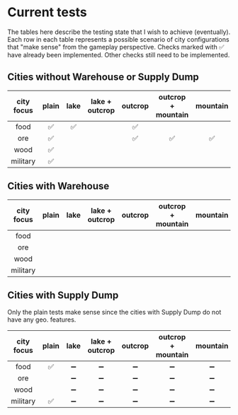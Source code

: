 # Current tests

The tables here describe the testing state that I wish to achieve (eventually). Each row in each table represents a
possible scenario of city configurations that "make sense" from the gameplay perspective. Checks marked with ✅ have
already been implemented. Other checks still need to be implemented.

## Cities without Warehouse or Supply Dump

| city focus | plain | lake  | lake + outcrop | outcrop | outcrop + mountain | mountain | mountains |
|:----------:|:-----:|:-----:|:--------------:|:-------:|:------------------:|:--------:|:---------:|
| food       |  ✅   |  ✅   |                |   ✅    |                    |          |           |
| ore        |  ✅   |       |                |   ✅    |         ✅         |    ✅    |    ✅     |
| wood       |  ✅   |       |                |         |                    |          |           |
| military   |  ✅   |       |                |         |                    |          |           |

## Cities with Warehouse

| city focus | plain | lake  | lake + outcrop | outcrop | outcrop + mountain | mountain | mountains |
|:----------:|:-----:|:-----:|:--------------:|:-------:|:------------------:|:--------:|:---------:|
| food       |       |       |                |         |                    |          |           |
| ore        |       |       |                |         |                    |          |           |
| wood       |       |       |                |         |                    |          |           |
| military   |       |       |                |         |                    |          |           |

## Cities with Supply Dump

Only the plain tests make sense since the cities with Supply Dump do not have any geo. features.

| city focus | plain | lake  | lake + outcrop | outcrop | outcrop + mountain | mountain | mountains |
|:----------:|:-----:|:-----:|:--------------:|:-------:|:------------------:|:--------:|:---------:|
| food       |  ✅   |  ➖   |       ➖       |   ➖    |         ➖         |    ➖    |    ➖     |
| ore        |       |  ➖   |       ➖       |   ➖    |         ➖         |    ➖    |    ➖     |
| wood       |       |  ➖   |       ➖       |   ➖    |         ➖         |    ➖    |    ➖     |
| military   |  ✅   |  ➖   |       ➖       |   ➖    |         ➖         |    ➖    |    ➖     |
